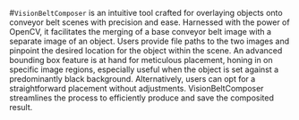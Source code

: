 #```VisionBeltComposer``` is an intuitive tool crafted for overlaying objects onto conveyor belt scenes with precision and ease. Harnessed with the power of OpenCV, it facilitates the merging of a base conveyor belt image with a separate image of an object. Users provide file paths to the two images and pinpoint the desired location for the object within the scene. An advanced bounding box feature is at hand for meticulous placement, honing in on specific image regions, especially useful when the object is set against a predominantly black background. Alternatively, users can opt for a straightforward placement without adjustments. VisionBeltComposer streamlines the process to efficiently produce and save the composited result.

